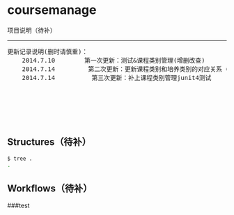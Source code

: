 coursemanage
============
项目说明（待补）

---------
<pre name="code" class="html">更新记录说明(删时请慎重)：
    2014.7.10        第一次更新：测试&amp;课程类别管理(增删改查)
    2014.7.14         第二次更新：更新课程类别和培养类别的对应关系（增删改，含junit4测试）
    2014.7.14          第三次更新：补上课程类别管理junit4测试</pre>
<br />
<br />

<pre name="code" class="html"></pre>
<br />

Structures（待补）
----------

``` bash
$ tree .
.

```


Workflows（待补）
---------
###test
